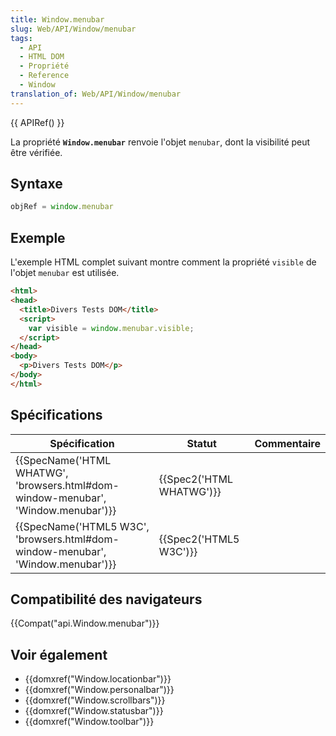```yaml
---
title: Window.menubar
slug: Web/API/Window/menubar
tags:
  - API
  - HTML DOM
  - Propriété
  - Reference
  - Window
translation_of: Web/API/Window/menubar
---
```

{{ APIRef() }}

La propriété **`Window.menubar`** renvoie l'objet `menubar`, dont la visibilité peut être vérifiée.

## Syntaxe

```js
objRef = window.menubar
```

## Exemple

L'exemple HTML complet suivant montre comment la propriété `visible` de l'objet `menubar` est utilisée.

```html
<html>
<head>
  <title>Divers Tests DOM</title>
  <script>
    var visible = window.menubar.visible;
  </script>
</head>
<body>
  <p>Divers Tests DOM</p>
</body>
</html>
```

## Spécifications

| Spécification                                                                                                | Statut                           | Commentaire |
| ------------------------------------------------------------------------------------------------------------ | -------------------------------- | ----------- |
| {{SpecName('HTML WHATWG', 'browsers.html#dom-window-menubar', 'Window.menubar')}} | {{Spec2('HTML WHATWG')}} |             |
| {{SpecName('HTML5 W3C', 'browsers.html#dom-window-menubar', 'Window.menubar')}}     | {{Spec2('HTML5 W3C')}}     |             |

## Compatibilité des navigateurs

{{Compat("api.Window.menubar")}}

## Voir également

- {{domxref("Window.locationbar")}}
- {{domxref("Window.personalbar")}}
- {{domxref("Window.scrollbars")}}
- {{domxref("Window.statusbar")}}
- {{domxref("Window.toolbar")}}
